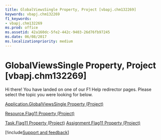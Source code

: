 ```yaml
---
title: GlobalViewsSingle Property, Project [vbapj.chm132269]
keywords: vbapj.chm132269
f1_keywords:
- vbapj.chm132269
ms.prod: office
ms.assetid: 42a160dc-5fe2-442c-9403-26d76fb97245
ms.date: 06/08/2017
ms.localizationpriority: medium
---
```



# GlobalViewsSingle Property, Project [vbapj.chm132269]

Hi there! You have landed on one of our F1 Help redirector pages. Please select the topic you were looking for below.

[Application.GlobalViewsSingle Property (Project)](https://msdn.microsoft.com/library/5cfb067d-8b8e-7c6c-dca0-286b753f1067%28Office.15%29.aspx)

[Resource.Flag11 Property (Project)](https://msdn.microsoft.com/library/151aff01-82ee-3774-5956-488b27e0bab3%28Office.15%29.aspx)

[Task.Flag11 Property (Project)](https://msdn.microsoft.com/library/defeee71-a899-81b5-4107-602fd0e9373c%28Office.15%29.aspx)
[Assignment.Flag11 Property (Project)](https://msdn.microsoft.com/library/225eeb44-621d-0468-5cfc-e5ce80b3a861%28Office.15%29.aspx)

[!include[Support and feedback](~/includes/feedback-boilerplate.md)]